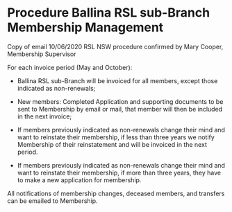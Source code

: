 # Procedure Ballina RSL sub-Branch Membership Management


Copy of email 10/06/2020 RSL NSW procedure confirmed by Mary Cooper,
Membership Supervisor

For each invoice period (May and October):

- Ballina RSL sub-Branch will be invoiced for all members, except those
  indicated as non-renewals;

- New members: Completed Application and supporting documents to be sent
  to Membership by email or mail, that member will then be included in
  the next invoice;

- If members previously indicated as non-renewals change their mind and
  want to reinstate their membership, if less than three years we notify
  Membership of their reinstatement and will be invoiced in the next
  period.

- If members previously indicated as non-renewals change their mind and
  want to reinstate their membership, if more than three years, they
  have to make a new application for membership.

All notifications of membership changes, deceased members, and transfers
can be emailed to Membership.

